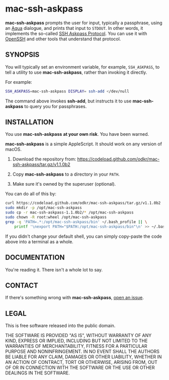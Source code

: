 # mac-ssh-askpass

**mac-ssh-askpass** prompts the user for input, typically a passphrase,
using an [Aqua](https://en.wikipedia.org/wiki/Aqua_(user_interface)) dialogue,
and prints that input to `STDOUT`. In other words, it implements the so-called
[SSH Askpass Protocol](https://man.openbsd.org/ssh-add). You can use it with
[OpenSSH](https://www.openssh.com/) and other tools that understand that
protocol.


## SYNOPSIS

You will typically set an environment variable, for example, `SSH_ASKPASS`, to
tell a utility to use **mac-ssh-askpass**, rather than invoking it directly.

For example:

```sh
SSH_ASKPASS=mac-ssh-askpass DISPLAY= ssh-add </dev/null
```

The command above invokes **ssh-add**,
but instructs it to use **mac-ssh-askpass** to query you for passphrases.


## INSTALLATION

You use **mac-ssh-askpass** **at your own risk**. You have been warned.

**mac-ssh-askpass** is a simple AppleScript.
It should work on any version of macOS.

1. Download the repository from:
   <https://codeload.github.com/odkr/mac-ssh-askpass/tar.gz/v1.1.0b2>

2. Copy **mac-ssh-askpass** to a directory in your `PATH`.

3. Make sure it's owned by the superuser (optional).

You can do all of this by:

```sh
curl https://codeload.github.com/odkr/mac-ssh-askpass/tar.gz/v1.1.0b2 | tar -xz
sudo mkdir -p /opt/mac-ssh-askpass
sudo cp -r mac-ssh-askpass-1.1.0b2/* /opt/mac-ssh-askpass
sudo chown -R root:wheel /opt/mac-ssh-askpass
grep -q 'PATH=.*:/opt/mac-ssh-askpass/bin' ~/.bash_profile || \
    printf '\nexport PATH="$PATH:/opt/mac-ssh-askpass/bin"\n' >> ~/.bash_profile
```

If you didn't change your default shell,
you can simply copy-paste the code above into a terminal as a whole.

## DOCUMENTATION

You're reading it. There isn't a whole lot to say.


## CONTACT

If there's something wrong with **mac-ssh-askpass**,
[open an issue](https://github.com/odkr/mac-ssh-askpass/issues).


## LEGAL

This is free software released into the public domain.

THE SOFTWARE IS PROVIDED "AS IS", WITHOUT WARRANTY OF ANY KIND,
EXPRESS OR IMPLIED, INCLUDING BUT NOT LIMITED TO THE WARRANTIES OF
MERCHANTABILITY, FITNESS FOR A PARTICULAR PURPOSE AND NONINFRINGEMENT.
IN NO EVENT SHALL THE AUTHORS BE LIABLE FOR ANY CLAIM, DAMAGES OR
OTHER LIABILITY, WHETHER IN AN ACTION OF CONTRACT, TORT OR OTHERWISE,
ARISING FROM, OUT OF OR IN CONNECTION WITH THE SOFTWARE OR THE USE OR
OTHER DEALINGS IN THE SOFTWARE.
